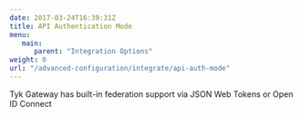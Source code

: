 ```yaml
---
date: 2017-03-24T16:39:31Z
title: API Authentication Mode
menu:
   main:
      parent: "Integration Options"
weight: 0
url: "/advanced-configuration/integrate/api-auth-mode"
---
```


Tyk Gateway has built-in federation support via JSON Web Tokens or Open ID Connect
